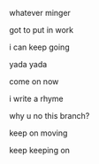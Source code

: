 whatever minger

got to put in work

i can keep going

yada yada

come on now

i write a rhyme

why u no this branch?

keep on moving

keep keeping on
